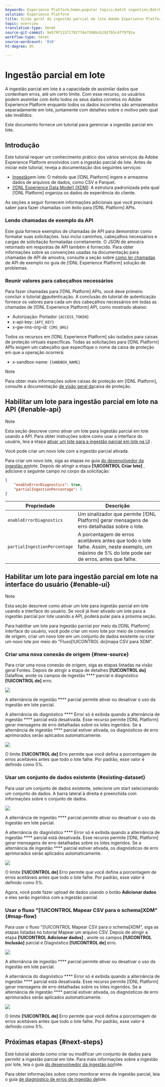 ```yaml
---
keywords: Experience Platform;home;popular topics;batch ingestion;Batch ingestion;partial ingestion;Partial ingestion;Retrieve error;retrieve error;Partial batch ingestion;partial batch ingestion;partial;ingestion;Ingestion;
solution: Experience Platform
title: Visão geral da ingestão parcial de lote Adobe Experience Platform
topic: overview
translation-type: tm+mt
source-git-commit: 9e579f115f1792774e7590bcb192fb5c4f79791a
workflow-type: tm+mt
source-wordcount: '910'
ht-degree: 0%

---
```



# Ingestão parcial em lote

A ingestão parcial em lote é a capacidade de assimilar dados que contenham erros, até um certo limite. Com esse recurso, os usuários podem assimilar com êxito todos os seus dados corretos no Adobe Experience Platform enquanto todos os dados incorretos são armazenados separadamente em lote, juntamente com detalhes sobre o motivo pelo qual são inválidos.

Este documento fornece um tutorial para gerenciar a ingestão parcial em lote.

## Introdução

Este tutorial requer um conhecimento prático dos vários serviços da Adobe Experience Platform envolvidos com a ingestão parcial de lote. Antes de iniciar este tutorial, reveja a documentação dos seguintes serviços:

- [Ingestão](./overview.md)em lote: O método que [!DNL Platform] ingere e armazena dados de arquivos de dados, como CSV e Parquet.
- [[!DNL Experience Data Model] (XDM)](../../xdm/home.md): A estrutura padronizada pela qual [!DNL Platform] organiza os dados de experiência do cliente.

As seções a seguir fornecem informações adicionais que você precisará saber para fazer chamadas com êxito para [!DNL Platform] APIs.

### Lendo chamadas de exemplo da API

Este guia fornece exemplos de chamadas de API para demonstrar como formatar suas solicitações. Isso inclui caminhos, cabeçalhos necessários e cargas de solicitação formatadas corretamente. O JSON de amostra retornado em respostas de API também é fornecido. Para obter informações sobre as convenções usadas na documentação para chamadas de API de amostra, consulte a seção sobre [como ler chamadas](../../landing/troubleshooting.md#how-do-i-format-an-api-request) de API de exemplo no guia de [!DNL Experience Platform] solução de problemas.

### Reunir valores para cabeçalhos necessários

Para fazer chamadas para [!DNL Platform] APIs, você deve primeiro concluir o tutorial [de](../../tutorials/authentication.md)autenticação. A conclusão do tutorial de autenticação fornece os valores para cada um dos cabeçalhos necessários em todas as chamadas de [!DNL Experience Platform] API, como mostrado abaixo:

- Autorização: Portador `{ACCESS_TOKEN}`
- x-api-key: `{API_KEY}`
- x-gw-ims-org-id: `{IMS_ORG}`

Todos os recursos em [!DNL Experience Platform] são isolados para caixas de proteção virtuais específicas. Todas as solicitações para [!DNL Platform] APIs exigem um cabeçalho que especifique o nome da caixa de proteção em que a operação ocorrerá:

- x-sandbox-name: `{SANDBOX_NAME}`

>[!NOTE]
>
>Para obter mais informações sobre caixas de proteção em [!DNL Platform], consulte a documentação [de visão geral da](../../sandboxes/home.md)caixa de proteção.

## Habilitar um lote para ingestão parcial em lote na API {#enable-api}

>[!NOTE]
>
>Esta seção descreve como ativar um lote para ingestão parcial em lote usando a API. Para obter instruções sobre como usar a interface do usuário, leia a etapa [ativar um lote para a ingestão parcial em lote na UI](#enable-ui) .

Você pode criar um novo lote com a ingestão parcial ativada.

Para criar um novo lote, siga as etapas no guia [do desenvolvedor da ingestão em](./api-overview.md)lote. Depois de atingir a etapa **[!UICONTROL Criar lote]** , adicione o seguinte campo no corpo da solicitação:

```json
{
    "enableErrorDiagnostics": true,
    "partialIngestionPercentage": 5
}
```

| Propriedade | Descrição |
| -------- | ----------- |
| `enableErrorDiagnostics` | Um sinalizador que permite [!DNL Platform] gerar mensagens de erro detalhadas sobre o lote. |
| `partialIngestionPercentage` | A porcentagem de erros aceitáveis antes que todo o lote falhe. Assim, neste exemplo, um máximo de 5% do lote pode ser de erros, antes que falhe. |


## Habilitar um lote para ingestão parcial em lote na interface do usuário {#enable-ui}

>[!NOTE]
>
>Esta seção descreve como ativar um lote para ingestão parcial em lote usando a interface do usuário. Se você já tiver ativado um lote para a ingestão parcial por lote usando a API, poderá pular para a próxima seção.

Para habilitar um lote para ingestão parcial por meio da [!DNL Platform] interface do usuário, você pode criar um novo lote por meio de conexões de origem, criar um novo lote em um conjunto de dados existente ou criar um novo lote por meio do &quot;Fluxo[!UICONTROL do]mapa CSV para XDM&quot;.

### Criar uma nova conexão de origem {#new-source}

Para criar uma nova conexão de origem, siga as etapas listadas na visão geral [](../../sources/home.md)Fontes. Depois de atingir a etapa de detalhes **[!UICONTROL do]** Dataflow, anote os campos de ingestão **** parcial e diagnóstico **[!UICONTROL de]** erro.

![](../images/batch-ingestion/partial-ingestion/configure-batch.png)

A alternância de ingestão **** parcial permite ativar ou desativar o uso da ingestão em lote parcial.

A alternância do diagnóstico **** Error só é exibida quando a alternância de ingestão **** parcial está desativada. Esse recurso permite [!DNL Platform] gerar mensagens de erro detalhadas sobre os lotes ingeridos. Se a alternância de ingestão **** parcial estiver ativada, os diagnósticos de erro aprimorados serão aplicados automaticamente.

![](../images/batch-ingestion/partial-ingestion/configure-batch-partial-ingestion-focus.png)

O limite **[!UICONTROL de]** Erro permite que você defina a porcentagem de erros aceitáveis antes que todo o lote falhe. Por padrão, esse valor é definido como 5%.

### Usar um conjunto de dados existente {#existing-dataset}

Para usar um conjunto de dados existente, selecione um start selecionando um conjunto de dados. A barra lateral à direita é preenchida com informações sobre o conjunto de dados.

![](../images/batch-ingestion/partial-ingestion/monitor-dataset.png)

A alternância de ingestão **** parcial permite ativar ou desativar o uso da ingestão em lote parcial.

A alternância do diagnóstico **** Error só é exibida quando a alternância de ingestão **** parcial está desativada. Esse recurso permite [!DNL Platform] gerar mensagens de erro detalhadas sobre os lotes ingeridos. Se a alternância de ingestão **** parcial estiver ativada, os diagnósticos de erro aprimorados serão aplicados automaticamente.

![](../images/batch-ingestion/partial-ingestion/monitor-dataset-partial-ingestion-focus.png)

O limite **[!UICONTROL de]** Erro permite que você defina a porcentagem de erros aceitáveis antes que todo o lote falhe. Por padrão, esse valor é definido como 5%.

Agora, você pode fazer upload de dados usando o botão **Adicionar dados** e eles serão ingeridos com a ingestão parcial.

### Usar o fluxo &quot;[!UICONTROL Mapear CSV para o schema]XDM&quot; {#map-flow}

Para usar o fluxo &quot;[!UICONTROL Mapear CSV para o schema]XDM&quot;, siga as etapas listadas no tutorial [](../tutorials/map-a-csv-file.md)Mapear um arquivo CSV. Depois de atingir a etapa **[!UICONTROL Adicionar dados]** , anote os campos **[!UICONTROL Inclusão]** parcial e Diagnóstico **[!UICONTROL de]** erro.

![](../images/batch-ingestion/partial-ingestion/xdm-csv-workflow.png)

A alternância de ingestão **** parcial permite ativar ou desativar o uso da ingestão em lote parcial.

A alternância do diagnóstico **** Error só é exibida quando a alternância de ingestão **** parcial está desativada. Esse recurso permite [!DNL Platform] gerar mensagens de erro detalhadas sobre os lotes ingeridos. Se a alternância de ingestão **** parcial estiver ativada, os diagnósticos de erro aprimorados serão aplicados automaticamente.

![](../images/batch-ingestion/partial-ingestion/xdm-csv-workflow-partial-ingestion-focus.png)

O limite **[!UICONTROL de]** Erro permite que você defina a porcentagem de erros aceitáveis antes que todo o lote falhe. Por padrão, esse valor é definido como 5%.

## Próximas etapas {#next-steps}

Este tutorial aborda como criar ou modificar um conjunto de dados para permitir a ingestão parcial em lote. Para mais informações sobre a ingestão por lote, leia o guia [do desenvolvedor da ingestão por](./api-overview.md)lote.

Para obter informações sobre como monitorar erros de ingestão parcial, leia o guia [de diagnóstico de erros de ingestão de](../quality/error-diagnostics.md)lote.
